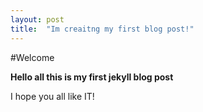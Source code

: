 ```yaml
---
layout: post
title:  "Im creaitng my first blog post!"
---
```



#Welcome

**Hello all this is my first jekyll blog post**

I hope you all like IT!
